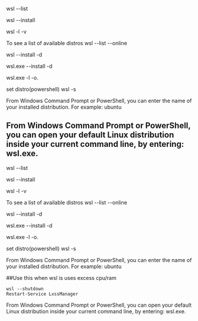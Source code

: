wsl --list


wsl --install


wsl -l -v

To see a list of available distros
wsl --list --online

wsl --install -d <DistroName>

wsl.exe --install -d <DistroName>

wsl.exe -l -o.


set distro(powershell)
wsl -s <Distroname>


From Windows Command Prompt or PowerShell, you can enter the name of your installed distribution. For example: ubuntu


From Windows Command Prompt or PowerShell, you can open your default Linux distribution inside your current command line, by entering: wsl.exe.
--------------------
  
  
  
  
  wsl --list


wsl --install


wsl -l -v

To see a list of available distros
wsl --list --online

wsl --install -d <DistroName>

wsl.exe --install -d <DistroName>

wsl.exe -l -o.


set distro(powershell)
wsl -s <Distroname>




From Windows Command Prompt or PowerShell, you can enter the name of your installed distribution. For example: ubuntu










##Use this when wsl is uses excess cpu/ram
```
wsl --shutdown
Restart-Service LxssManager

```



From Windows Command Prompt or PowerShell, you can open your default Linux distribution inside your current command line, by entering: wsl.exe.
